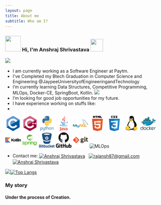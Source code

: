 ```yaml
---
layout: page
title: About me
subtitle: Who am I?
---
```


### <img src="https://i.pinimg.com/originals/00/4b/17/004b173f6e3d6843df10114e087f30a8.gif" width="50" height="50" /> Hi, I'm Anshraj Shrivastava <img src="https://media.tenor.com/images/3b388fe03da271d2674faf85eb7c3fcd/tenor.gif" width=40 height=40 />  

![](https://camo.githubusercontent.com/992babdffd8c74a1502de375fbdf7e4d54773242/68747470733a2f2f6d656469612e67697068792e636f6d2f6d656469612f53576f536b4e36447854737a71494b4571762f67697068792e676966)

<!--
**rajansh87/rajansh87** is a ✨ _special_ ✨ repository because its `README.md` (this file) appears on your GitHub profile.
-->
- I am currently working as a Software Engineer at Paytm.
- I've Completed my Btech Graduation in Computer Science and Engineering @JaypeeUniversityofEngineeringandTechnology
- I’m currently learning Data Structures, Competitive Programming, MLOps, Docker-CE, SpringBoot, Kotlin. <img src="https://media.giphy.com/media/WUlplcMpOCEmTGBtBW/giphy.gif" width="30">
- I’m looking for good job opportunities for my future.
- I have experience working on stuffs like: 
- 
<img src="https://raw.githubusercontent.com/devicons/devicon/2ae2a900d2f041da66e950e4d48052658d850630/icons/c/c-original.svg" alt="c" width="50" height="50"/>                   <img src="https://raw.githubusercontent.com/devicons/devicon/2ae2a900d2f041da66e950e4d48052658d850630/icons/cplusplus/cplusplus-original.svg" alt="cpp" width="50" height="50"/> <img src="https://raw.githubusercontent.com/devicons/devicon/2809b567852a4648062a2d3e7c1c531367458c0b/icons/python/python-original-wordmark.svg" alt="python" width="50" height="50"/>       <img src="https://raw.githubusercontent.com/devicons/devicon/2ae2a900d2f041da66e950e4d48052658d850630/icons/java/java-original-wordmark.svg" alt="java" width="50" height="50"/>                                                                                                                                                          <img src="https://raw.githubusercontent.com/devicons/devicon/2809b567852a4648062a2d3e7c1c531367458c0b/icons/mysql/mysql-original-wordmark.svg" alt="mysql" width="50" height="50"/>                                                                                                                                                                <img src="https://raw.githubusercontent.com/devicons/devicon/2809b567852a4648062a2d3e7c1c531367458c0b/icons/html5/html5-original-wordmark.svg" alt="html5" width="50" height="50"/>                                                                                                                                                                <img src="https://raw.githubusercontent.com/devicons/devicon/2809b567852a4648062a2d3e7c1c531367458c0b/icons/css3/css3-original-wordmark.svg" alt="css3" width="50" height="50"/>                                                                                                                                                                   <img src="https://raw.githubusercontent.com/devicons/devicon/2ae2a900d2f041da66e950e4d48052658d850630/icons/linux/linux-original.svg" alt="linux" width="50" height="50"/>                           <img src="https://raw.githubusercontent.com/devicons/devicon/2ae2a900d2f041da66e950e4d48052658d850630/icons/docker/docker-original-wordmark.svg" alt="docker" width="50" height="50"/>     <img src="https://raw.githubusercontent.com/devicons/devicon/2ae2a900d2f041da66e950e4d48052658d850630/icons/kotlin/kotlin-original-wordmark.svg" alt="kotlin" width="50" height="50"/>       <img src="https://raw.githubusercontent.com/devicons/devicon/2ae2a900d2f041da66e950e4d48052658d850630/icons/spring/spring-original-wordmark.svg" alt="spring" width="50" height="50"/>     <img src="https://raw.githubusercontent.com/devicons/devicon/2ae2a900d2f041da66e950e4d48052658d850630/icons/bitbucket/bitbucket-original-wordmark.svg" alt="bitbucket" width="50" height="50"/>   <img src="https://raw.githubusercontent.com/devicons/devicon/2ae2a900d2f041da66e950e4d48052658d850630/icons/github/github-original-wordmark.svg" alt="github" width="50" height="50"/>     <img src="https://raw.githubusercontent.com/devicons/devicon/2ae2a900d2f041da66e950e4d48052658d850630/icons/git/git-original-wordmark.svg" alt="git" width="50" height="50"/>  <img src="https://cutt.ly/Yx3uZhq" alt="MLOps" width="90" height="90"/>   


- Contact me:  <a href="https://www.linkedin.com/in/ansh-raj/" target="blank"><img align="center" src="https://cdn.jsdelivr.net/npm/simple-icons@3.0.1/icons/linkedin.svg" alt="Anshraj Shrivastava" height="40" width="40" /></a> &nbsp;
<a href="mailto:rajansh87@gmail.com" target="blank"><img align="center" src="https://cdn.jsdelivr.net/npm/simple-icons@3.0.1/icons/gmail.svg" alt="rajansh87@gmail.com" height="40" width="40" /></a>
<a href="https://www.instagram.com/ishu.shriv/" target="blank"><img align="center" src="https://cdn.jsdelivr.net/npm/simple-icons@3.0.1/icons/instagram.svg" alt="Anshraj Shrivastava" height="40" width="40" /></a>

 
<img src = "https://github-readme-stats.vercel.app/api?username=rajansh87&&show_icons=true&theme=radical">[![Top Langs](https://github-readme-stats.vercel.app/api/top-langs/?username=rajansh87&layout=compact&theme=merko)](https://github.com/anuraghazra/github-readme-stats)

### My story

#### Under the process of Creation.
